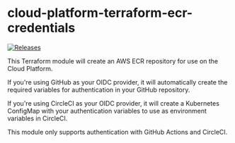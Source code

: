 # cloud-platform-terraform-ecr-credentials

<a href="https://github.com/ministryofjustice/cloud-platform-terraform-ecr-credentials/releases">
  <img src="https://img.shields.io/github/release/ministryofjustice/cloud-platform-terraform-ecr-credentials/all.svg" alt="Releases" />
</a>

This Terraform module will create an AWS ECR repository for use on the Cloud Platform.

If you're using GitHub as your OIDC provider, it will automatically create the required variables for authentication in your GitHub repository.

If you're using CircleCI as your OIDC provider, it will create a Kubernetes ConfigMap with your authentication variables to use as environment variables in CircleCI.

This module only supports authentication with GitHub Actions and CircleCI.

<!-- BEGIN_TF_DOCS -->
<!-- END_TF_DOCS -->
